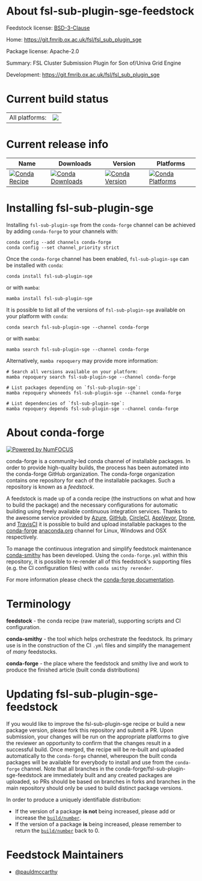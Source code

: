 About fsl-sub-plugin-sge-feedstock
==================================

Feedstock license: [BSD-3-Clause](https://github.com/conda-forge/fsl-sub-plugin-sge-feedstock/blob/main/LICENSE.txt)

Home: https://git.fmrib.ox.ac.uk/fsl/fsl_sub_plugin_sge

Package license: Apache-2.0

Summary: FSL Cluster Submission Plugin for Son of/Univa Grid Engine

Development: https://git.fmrib.ox.ac.uk/fsl/fsl_sub_plugin_sge

Current build status
====================


<table><tr><td>All platforms:</td>
    <td>
      <a href="https://dev.azure.com/conda-forge/feedstock-builds/_build/latest?definitionId=19008&branchName=main">
        <img src="https://dev.azure.com/conda-forge/feedstock-builds/_apis/build/status/fsl-sub-plugin-sge-feedstock?branchName=main">
      </a>
    </td>
  </tr>
</table>

Current release info
====================

| Name | Downloads | Version | Platforms |
| --- | --- | --- | --- |
| [![Conda Recipe](https://img.shields.io/badge/recipe-fsl--sub--plugin--sge-green.svg)](https://anaconda.org/conda-forge/fsl-sub-plugin-sge) | [![Conda Downloads](https://img.shields.io/conda/dn/conda-forge/fsl-sub-plugin-sge.svg)](https://anaconda.org/conda-forge/fsl-sub-plugin-sge) | [![Conda Version](https://img.shields.io/conda/vn/conda-forge/fsl-sub-plugin-sge.svg)](https://anaconda.org/conda-forge/fsl-sub-plugin-sge) | [![Conda Platforms](https://img.shields.io/conda/pn/conda-forge/fsl-sub-plugin-sge.svg)](https://anaconda.org/conda-forge/fsl-sub-plugin-sge) |

Installing fsl-sub-plugin-sge
=============================

Installing `fsl-sub-plugin-sge` from the `conda-forge` channel can be achieved by adding `conda-forge` to your channels with:

```
conda config --add channels conda-forge
conda config --set channel_priority strict
```

Once the `conda-forge` channel has been enabled, `fsl-sub-plugin-sge` can be installed with `conda`:

```
conda install fsl-sub-plugin-sge
```

or with `mamba`:

```
mamba install fsl-sub-plugin-sge
```

It is possible to list all of the versions of `fsl-sub-plugin-sge` available on your platform with `conda`:

```
conda search fsl-sub-plugin-sge --channel conda-forge
```

or with `mamba`:

```
mamba search fsl-sub-plugin-sge --channel conda-forge
```

Alternatively, `mamba repoquery` may provide more information:

```
# Search all versions available on your platform:
mamba repoquery search fsl-sub-plugin-sge --channel conda-forge

# List packages depending on `fsl-sub-plugin-sge`:
mamba repoquery whoneeds fsl-sub-plugin-sge --channel conda-forge

# List dependencies of `fsl-sub-plugin-sge`:
mamba repoquery depends fsl-sub-plugin-sge --channel conda-forge
```


About conda-forge
=================

[![Powered by
NumFOCUS](https://img.shields.io/badge/powered%20by-NumFOCUS-orange.svg?style=flat&colorA=E1523D&colorB=007D8A)](https://numfocus.org)

conda-forge is a community-led conda channel of installable packages.
In order to provide high-quality builds, the process has been automated into the
conda-forge GitHub organization. The conda-forge organization contains one repository
for each of the installable packages. Such a repository is known as a *feedstock*.

A feedstock is made up of a conda recipe (the instructions on what and how to build
the package) and the necessary configurations for automatic building using freely
available continuous integration services. Thanks to the awesome service provided by
[Azure](https://azure.microsoft.com/en-us/services/devops/), [GitHub](https://github.com/),
[CircleCI](https://circleci.com/), [AppVeyor](https://www.appveyor.com/),
[Drone](https://cloud.drone.io/welcome), and [TravisCI](https://travis-ci.com/)
it is possible to build and upload installable packages to the
[conda-forge](https://anaconda.org/conda-forge) [anaconda.org](https://anaconda.org/)
channel for Linux, Windows and OSX respectively.

To manage the continuous integration and simplify feedstock maintenance
[conda-smithy](https://github.com/conda-forge/conda-smithy) has been developed.
Using the ``conda-forge.yml`` within this repository, it is possible to re-render all of
this feedstock's supporting files (e.g. the CI configuration files) with ``conda smithy rerender``.

For more information please check the [conda-forge documentation](https://conda-forge.org/docs/).

Terminology
===========

**feedstock** - the conda recipe (raw material), supporting scripts and CI configuration.

**conda-smithy** - the tool which helps orchestrate the feedstock.
                   Its primary use is in the construction of the CI ``.yml`` files
                   and simplify the management of *many* feedstocks.

**conda-forge** - the place where the feedstock and smithy live and work to
                  produce the finished article (built conda distributions)


Updating fsl-sub-plugin-sge-feedstock
=====================================

If you would like to improve the fsl-sub-plugin-sge recipe or build a new
package version, please fork this repository and submit a PR. Upon submission,
your changes will be run on the appropriate platforms to give the reviewer an
opportunity to confirm that the changes result in a successful build. Once
merged, the recipe will be re-built and uploaded automatically to the
`conda-forge` channel, whereupon the built conda packages will be available for
everybody to install and use from the `conda-forge` channel.
Note that all branches in the conda-forge/fsl-sub-plugin-sge-feedstock are
immediately built and any created packages are uploaded, so PRs should be based
on branches in forks and branches in the main repository should only be used to
build distinct package versions.

In order to produce a uniquely identifiable distribution:
 * If the version of a package **is not** being increased, please add or increase
   the [``build/number``](https://docs.conda.io/projects/conda-build/en/latest/resources/define-metadata.html#build-number-and-string).
 * If the version of a package **is** being increased, please remember to return
   the [``build/number``](https://docs.conda.io/projects/conda-build/en/latest/resources/define-metadata.html#build-number-and-string)
   back to 0.

Feedstock Maintainers
=====================

* [@pauldmccarthy](https://github.com/pauldmccarthy/)

